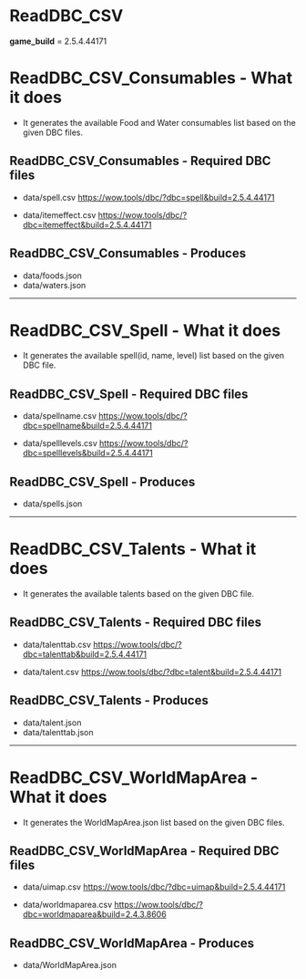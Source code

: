 # ReadDBC_CSV

**game_build** = 2.5.4.44171

# ReadDBC_CSV_Consumables - What it does
* It generates the available Food and Water consumables list based on the given DBC files.

## ReadDBC_CSV_Consumables - Required DBC files
* data/spell.csv
https://wow.tools/dbc/?dbc=spell&build=2.5.4.44171

* data/itemeffect.csv
https://wow.tools/dbc/?dbc=itemeffect&build=2.5.4.44171

## ReadDBC_CSV_Consumables - Produces
* data/foods.json
* data/waters.json


---
# ReadDBC_CSV_Spell - What it does
* It generates the available spell(id, name, level) list based on the given DBC file.

## ReadDBC_CSV_Spell - Required DBC files
* data/spellname.csv
https://wow.tools/dbc/?dbc=spellname&build=2.5.4.44171

* data/spelllevels.csv
https://wow.tools/dbc/?dbc=spelllevels&build=2.5.4.44171

## ReadDBC_CSV_Spell - Produces
* data/spells.json


---
# ReadDBC_CSV_Talents - What it does
* It generates the available talents based on the given DBC file.

## ReadDBC_CSV_Talents - Required DBC files
* data/talenttab.csv
https://wow.tools/dbc/?dbc=talenttab&build=2.5.4.44171

* data/talent.csv
https://wow.tools/dbc/?dbc=talent&build=2.5.4.44171

## ReadDBC_CSV_Talents - Produces
* data/talent.json
* data/talenttab.json


---
# ReadDBC_CSV_WorldMapArea - What it does
* It generates the WorldMapArea.json list based on the given DBC files.

## ReadDBC_CSV_WorldMapArea - Required DBC files
* data/uimap.csv
https://wow.tools/dbc/?dbc=uimap&build=2.5.4.44171

* data/worldmaparea.csv
https://wow.tools/dbc/?dbc=worldmaparea&build=2.4.3.8606

## ReadDBC_CSV_WorldMapArea - Produces
* data/WorldMapArea.json